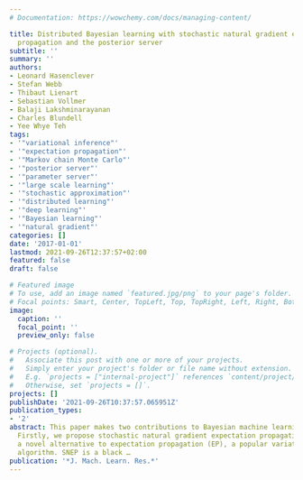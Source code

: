 ```yaml
---
# Documentation: https://wowchemy.com/docs/managing-content/

title: Distributed Bayesian learning with stochastic natural gradient expectation
  propagation and the posterior server
subtitle: ''
summary: ''
authors:
- Leonard Hasenclever
- Stefan Webb
- Thibaut Lienart
- Sebastian Vollmer
- Balaji Lakshminarayanan
- Charles Blundell
- Yee Whye Teh
tags:
- '"variational inference"'
- '"expectation propagation"'
- '"Markov chain Monte Carlo"'
- '"posterior server"'
- '"parameter server"'
- '"large scale learning"'
- '"stochastic approximation"'
- '"distributed learning"'
- '"deep learning"'
- '"Bayesian learning"'
- '"natural gradient"'
categories: []
date: '2017-01-01'
lastmod: 2021-09-26T12:37:57+02:00
featured: false
draft: false

# Featured image
# To use, add an image named `featured.jpg/png` to your page's folder.
# Focal points: Smart, Center, TopLeft, Top, TopRight, Left, Right, BottomLeft, Bottom, BottomRight.
image:
  caption: ''
  focal_point: ''
  preview_only: false

# Projects (optional).
#   Associate this post with one or more of your projects.
#   Simply enter your project's folder or file name without extension.
#   E.g. `projects = ["internal-project"]` references `content/project/deep-learning/index.md`.
#   Otherwise, set `projects = []`.
projects: []
publishDate: '2021-09-26T10:37:57.065951Z'
publication_types:
- '2'
abstract: This paper makes two contributions to Bayesian machine learning algorithms.
  Firstly, we propose stochastic natural gradient expectation propagation (SNEP),
  a novel alternative to expectation propagation (EP), a popular variational inference
  algorithm. SNEP is a black …
publication: '*J. Mach. Learn. Res.*'
---
```

